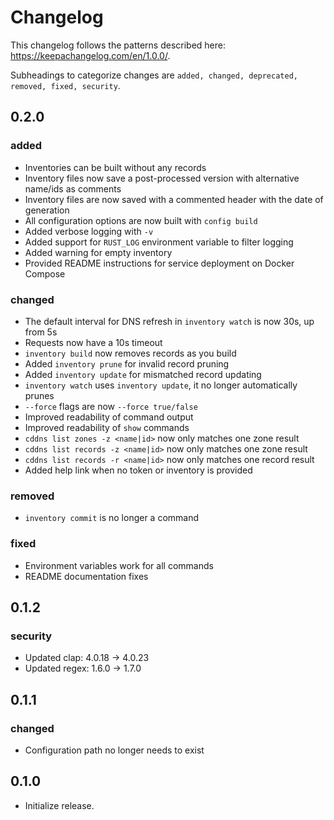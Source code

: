 Changelog
=========
This changelog follows the patterns described here: https://keepachangelog.com/en/1.0.0/.

Subheadings to categorize changes are `added, changed, deprecated, removed, fixed, security`.

## 0.2.0
### added
- Inventories can be built without any records
- Inventory files now save a post-processed version with alternative name/ids as comments
- Inventory files are now saved with a commented header with the date of generation
- All configuration options are now built with `config build`
- Added verbose logging with `-v`
- Added support for `RUST_LOG` environment variable to filter logging
- Added warning for empty inventory
- Provided README instructions for service deployment on Docker Compose
### changed
- The default interval for DNS refresh in `inventory watch` is now 30s, up from 5s
- Requests now have a 10s timeout
- `inventory build` now removes records as you build
- Added `inventory prune` for invalid record pruning
- Added `inventory update` for mismatched record updating
- `inventory watch` uses `inventory update`, it no longer automatically prunes
- `--force` flags are now `--force true/false`
- Improved readability of command output
- Improved readability of `show` commands
- `cddns list zones -z <name|id>` now only matches one zone result
- `cddns list records -z <name|id>` now only matches one zone result
- `cddns list records -r <name|id>` now only matches one record result
- Added help link when no token or inventory is provided
### removed
- `inventory commit` is no longer a command
### fixed
- Environment variables work for all commands
- README documentation fixes

## 0.1.2
### security
- Updated clap: 4.0.18 -> 4.0.23
- Updated regex: 1.6.0 -> 1.7.0

## 0.1.1
### changed
- Configuration path no longer needs to exist

## 0.1.0
- Initialize release.